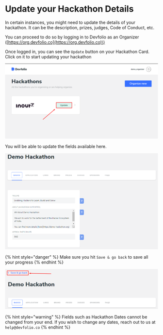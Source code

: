 # Update your Hackathon Details

In certain instances, you might need to update the details of your hackathon. It can be the description, prizes, judges, Code of Conduct, etc.

You can proceed to do so by logging in to Devfolio as an Organizer \([https://org.devfolio.co](https://org.devfolio.co)\)

Once logged in, you can see the `Update` button on your Hackathon Card. Click on it to start updating your hackathon

![](../../.gitbook/assets/image%20%2835%29.png)

You will be able to update the fields available here.

![](../../.gitbook/assets/image%20%2846%29.png)

{% hint style="danger" %}
Make sure you hit `Save & go back` to save all your progress
{% endhint %}

![](../../.gitbook/assets/image%20%2850%29.png)

{% hint style="warning" %}
Fields such as Hackathon Dates cannot be changed from your end. If you wish to change any dates, reach out to us at `help@devfolio.co`
{% endhint %}

